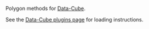 Polygon methods for [Data-Cube](https://gjmcn.github.io/data-cube).

See the [Data-Cube plugins page](https://gjmcn.github.io/data-cube/index.html?plugins) for loading instructions.